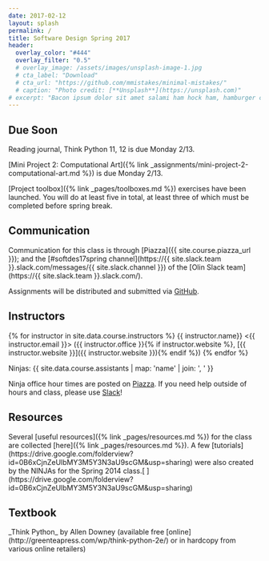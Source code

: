 ```yaml
---
date: 2017-02-12
layout: splash
permalink: /
title: Software Design Spring 2017
header:
  overlay_color: "#444"
  overlay_filter: "0.5"
  # overlay_image: /assets/images/unsplash-image-1.jpg
  # cta_label: "Download"
  # cta_url: "https://github.com/mmistakes/minimal-mistakes/"
  # caption: "Photo credit: [**Unsplash**](https://unsplash.com)"
# excerpt: "Bacon ipsum dolor sit amet salami ham hock ham, hamburger corned beef short ribs kielbasa biltong t-bone drumstick tri-tip tail sirloin pork chop."
---
```



<div class="feature__wrapper">

<div class="feature__item"><div class="archive__item"><div class="archive__item-body">
<h2 class="archive__item-title">Due Soon</h2>
<div class="archive__item-excerpt" markdown="1">
Reading journal, Think Python 11, 12 is due Monday 2/13.

[Mini Project 2: Computational Art]({% link _assignments/mini-project-2-computational-art.md %}) is due Monday 2/13.

[Project toolbox]({% link _pages/toolboxes.md %}) exercises have been launched.
You will do at least five in total, at least three of which must be completed before spring break.
</div></div></div></div>

<div class="feature__item"><div class="archive__item"><div class="archive__item-body">
<h2 class="archive__item-title">Communication</h2>
<div class="archive__item-excerpt" markdown="1">
Communication for this class is through [Piazza]({{ site.course.piazza_url }});
and the [#softdes17spring channel](https://{{ site.slack.team }}.slack.com/messages/{{ site.slack.channel }}) of the
[Olin Slack team](https://{{ site.slack.team }}.slack.com/).

Assignments will be distributed and submitted via
[GitHub](https://github.com/{{site.course.github_owner}}).

</div></div></div></div>

<div class="feature__item"><div class="archive__item"><div class="archive__item-body">
<h2 class="archive__item-title">Instructors</h2>
<div class="archive__item-excerpt" markdown="1">
{% for instructor in site.data.course.instructors %}
{{ instructor.name}} <{{ instructor.email }}> ({{ instructor.office }}{% if instructor.website %}, [{{ instructor.website }}]({{ instructor.website }}){% endif %})
{% endfor %}

Ninjas: {{ site.data.course.assistants | map: 'name' | join: ', ' }}

Ninja office hour times are posted on
[Piazza](https://piazza.com/class/iy3bgqkraq97c0?cid=17). If you need help
outside of hours and class, please use [Slack](https://olin.slack.com/messages/softdes17spring/)!
</div></div></div></div>

</div>

<div class="feature__wrapper">

<div class="feature__item"><div class="archive__item"><div class="archive__item-body">
<h2 class="archive__item-title">Resources</h2>
<div class="archive__item-excerpt" markdown="1">
Several [useful resources]({% link _pages/resources.md %}) for the class are collected
[here]({% link _pages/resources.md %}). A few
[tutorials](https://drive.google.com/folderview?id=0B6xCjnZeUlbMY3M5Y3N3aU9scGM&usp=sharing)
were also created by the NINJAs for the Spring 2014 class.[
](https://drive.google.com/folderview?id=0B6xCjnZeUlbMY3M5Y3N3aU9scGM&usp=sharing)
</div></div></div></div>

<div class="feature__item"><div class="archive__item"><div class="archive__item-body">
<h2 class="archive__item-title">Textbook</h2>
<div class="archive__item-excerpt" markdown="1">
_Think Python_ by Allen Downey (available free
[online](http://greenteapress.com/wp/think-python-2e/) or in hardcopy from
various online retailers)
</div></div></div></div>

</div>
